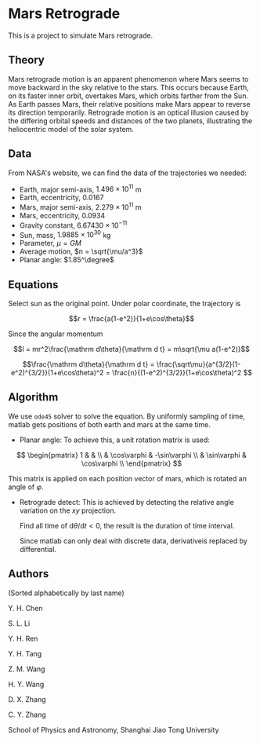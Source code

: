 # Mars Retrograde

This is a project to simulate Mars retrograde. 

## Theory

Mars retrograde motion is an apparent phenomenon where Mars seems to move backward in the sky relative to the stars. 
This occurs because Earth, on its faster inner orbit, overtakes Mars, which orbits farther from the Sun. 
As Earth passes Mars, their relative positions make Mars appear to reverse its direction temporarily. 
Retrograde motion is an optical illusion caused by the differing orbital speeds and distances of the two planets, illustrating the heliocentric model of the solar system. 

## Data
From NASA's website, we can find the data of the trajectories we needed:
- Earth, major semi-axis, $1.496\times 10^{11}$ m
- Earth, eccentricity, $0.0167$
- Mars, major semi-axis, $2.279\times 10^{11}$ m
- Mars, eccentricity, $0.0934$
- Gravity constant, $6.67430\times 10^{-11}$
- Sun, mass, $1.9885\times 10^{30}$ kg
- Parameter, $\mu = GM$
- Average motion, $n = \sqrt{\mu/a^3}$
- Planar angle: $1.85^\degree$

## Equations
Select sun as the original point. Under polar coordinate, the trajectory is

$$r = \frac{a(1-e^2)}{1+e\cos\theta}$$

Since the angular momentum

$$l = mr^2\frac{\mathrm d\theta}{\mathrm d t} = m\sqrt{\mu a(1-e^2)}$$

$$\frac{\mathrm d\theta}{\mathrm d t} 
= \frac{\sqrt\mu}{a^{3/2}(1-e^2)^{3/2}}(1+e\cos\theta)^2
= \frac{n}{(1-e^2)^{3/2}}(1+e\cos\theta)^2
$$

## Algorithm

We use `ode45` solver to solve the equation. By uniformly sampling of time, matlab gets positions of both earth and mars 
at the same time. 

- Planar angle: To achieve this, a unit rotation matrix is used:

$$
\begin{pmatrix}
1 &             &              \\
  & \cos\varphi & -\sin\varphi \\
  & \sin\varphi & \cos\varphi  \\
\end{pmatrix}
$$

This matrix is applied on each position vector of mars, which is rotated an angle of $\varphi$.

- Retrograde detect: This is achieved by detecting the relative angle variation on the $xy$ projection.
  
  Find all time of $\mathrm d\theta/\mathrm dt < 0$, the result is the duration of time interval.

  Since matlab can only deal with discrete data, derivativeis replaced by differential.

## Authors
(Sorted alphabetically by last name)

Y. H. Chen

S. L. Li

Y. H. Ren

Y. H. Tang

Z. M. Wang

H. Y. Wang

D. X. Zhang

C. Y. Zhang

School of Physics and Astronomy, Shanghai Jiao Tong University




